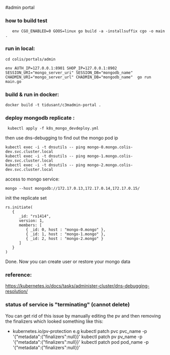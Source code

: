 #admin portal

### how to build test
```#bin/bash
   env CGO_ENABLED=0 GOOS=linux go build -a -installsuffix cgo -o main .
```
### run in local:
```#bin/bash
cd colis/portals/admin

env AUTH_IP=127.0.0.1:8901 SHOP_IP=127.0.0.1:8902 SESSION_URI="mongo_server_uri" SESSION_DB="mongodb_name" CHADMIN_URI="mongo_server_url" CHADMIN_DB="mongodb_name"  go run main.go 
```
### build & run in docker:
```#bin/bash
docker build -t tidusant/c3madmin-portal .
```
### deploy mongodb replicate :
```#bin/bash
 kubectl apply -f k8s_mongo_devdeploy.yml
 ```
 then use dns-debugging to find out the mongo pod ip
 ```#bin/bash
 kubectl exec -i -t dnsutils -- ping mongo-0.mongo.colis-dev.svc.cluster.local
 kubectl exec -i -t dnsutils -- ping mongo-1.mongo.colis-dev.svc.cluster.local
 kubectl exec -i -t dnsutils -- ping mongo-2.mongo.colis-dev.svc.cluster.local
 ```
 access to mongo service:
 ```#bin/bash
 mongo --host mongodb://172.17.0.13,172.17.0.14,172.17.0.15/ 
 ```
 init the replicate set
 ```#bin/bash
rs.initiate(
    {
       _id: "rs1414",
       version: 1,
       members: [
          { _id: 0, host : "mongo-0.mongo" },
          { _id: 1, host : "mongo-1.mongo" },
          { _id: 2, host : "mongo-2.mongo" }
       ]
    }
 )
```
 Done. Now you can create user or restore your mongo data 
 
 

 

### reference:
https://kubernetes.io/docs/tasks/administer-cluster/dns-debugging-resolution/

### status of service is "terminating" (cannot delete)
You can get rid of this issue by manually editing the pv and then removing the finalizers which looked something like this:

- kubernetes.io/pv-protection
e.g
kubectl patch pvc pvc_name -p '{"metadata":{"finalizers":null}}'
kubectl patch pv pv_name -p '{"metadata":{"finalizers":null}}'
kubectl patch pod pod_name -p '{"metadata":{"finalizers":null}}'